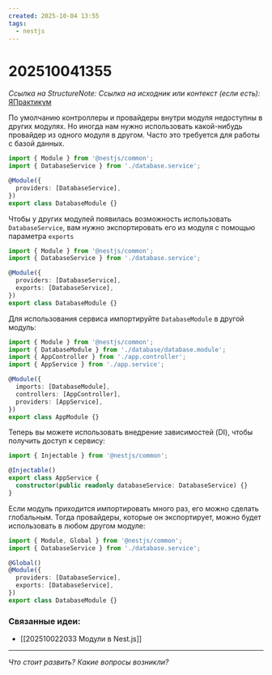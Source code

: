 ```yaml
---
created: 2025-10-04 13:55
tags:
  - nestjs
---
```

# 202510041355
*Ссылка на StructureNote:*
*Ссылка на исходник или контекст (если есть):* [ЯПрактикум](https://practicum.yandex.ru/learn/backend-nodejs/courses/a4214ab0-2146-4152-b90e-651bf4c7ca5e/sprints/564244/topics/1df920a3-5c6a-4fcd-884c-0f66136c2b56/lessons/c5752da6-232b-4382-b391-e71e86011c66/)


По умолчанию контроллеры и провайдеры внутри модуля недоступны в других модулях. Но иногда нам нужно использовать какой-нибудь провайдер из одного модуля в другом. Часто это требуется для работы с базой данных.
```ts
import { Module } from '@nestjs/common';
import { DatabaseService } from './database.service';

@Module({
  providers: [DatabaseService],
})
export class DatabaseModule {}
```
Чтобы у других модулей появилась возможность использовать `DatabaseService`, вам нужно экспортировать его из модуля с помощью параметра `exports`
```ts
import { Module } from '@nestjs/common';
import { DatabaseService } from './database.service';

@Module({
  providers: [DatabaseService],
  exports: [DatabaseService],
})
export class DatabaseModule {}
```
Для использования сервиса импортируйте `DatabaseModule` в другой модуль:
```ts
import { Module } from '@nestjs/common';
import { DatabaseModule } from './database/database.module';
import { AppController } from './app.controller';
import { AppService } from './app.service';

@Module({
  imports: [DatabaseModule],
  controllers: [AppController],
  providers: [AppService],
})
export class AppModule {}
```
Теперь вы можете использовать внедрение зависимостей (DI), чтобы получить доступ к сервису:
```ts
import { Injectable } from '@nestjs/common';

@Injectable()
export class AppService {
  constructor(public readonly databaseService: DatabaseService) {}
}
```
Если модуль приходится импортировать много раз, его можно сделать глобальным. Тогда провайдеры, которые он экспортирует, можно будет использовать в любом другом модуле:
```ts
import { Module, Global } from '@nestjs/common';
import { DatabaseService } from './database.service';

@Global()
@Module({
  providers: [DatabaseService],
  exports: [DatabaseService],
})
export class DatabaseModule {}
```

### Связанные идеи:
* [[202510022033 Модули в Nest.js]]
---

*Что стоит развить? Какие вопросы возникли?*